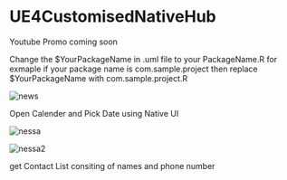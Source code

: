 # UE4CustomisedNativeHub

Youtube Promo coming soon

Change the $YourPackageName in .uml file to your PackageName.R for exmaple if your package name is com.sample.project then replace $YourPackageName with com.sample.project.R


![news](https://user-images.githubusercontent.com/37648290/136989435-e7ab0257-8345-43da-ba2e-1bc001764ace.png)

Open Calender and Pick Date using Native UI 

![nessa](https://user-images.githubusercontent.com/37648290/144273898-e970688a-9e49-42ac-9b7e-88b9a3498be1.png)


![nessa2](https://user-images.githubusercontent.com/37648290/144273955-c30a644d-b103-4918-99ba-1e3bde46c28d.png)

get Contact List consiting of names and phone number
